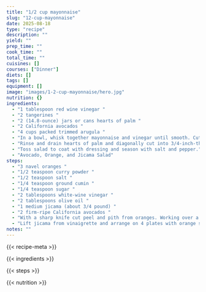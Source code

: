 ```yaml
---
title: "1/2 cup mayonnaise"
slug: "12-cup-mayonnaise"
date: 2025-08-18
type: "recipe"
description: ""
yield: ""
prep_time: ""
cook_time: ""
total_time: ""
cuisines: []
courses: ["Dinner"]
diets: []
tags: []
equipment: []
image: "images/1-2-cup-mayonnaise/hero.jpg"
nutrition: {}
ingredients:
  - "1 tablespoon red wine vinegar "
  - "2 tangerines "
  - "2 (14.8-ounce) jars or cans hearts of palm "
  - "2 California avocados "
  - "4 cups packed trimmed arugula "
  - "In a bowl, whisk together mayonnaise and vinegar until smooth. Cut peel and pith from tangerine and, holding fruit over a small bowl (to catch juice) cut sections free from membranes, discarding seeds. "
  - "Rinse and drain hearts of palm and diagonally cut into 3/4-inch-thick slices. Pit and peel avocado and cut into 10-inch pieces. Tear arugula into bite-size pieces and add to dressing with tangerine and juice, hearts of palm, and avocado. "
  - "Toss salad to coat with dressing and season with salt and pepper."
  - "Avocado, Orange, and Jicama Salad"
steps:
  - "3 navel oranges "
  - "1/2 teaspoon curry powder "
  - "1/2 teaspoon salt "
  - "1/4 teaspoon ground cumin "
  - "1/4 teaspoon sugar "
  - "2 tablespoons white-wine vinegar "
  - "2 tablespoons olive oil "
  - "1 medium jicama (about 3/4 pound) "
  - "2 firm-ripe California avocados "
  - "With a sharp knife cut peel and pith from oranges. Working over a bowl, cut sections free from membranes and squeeze enough juice from membranes to measure 1/4 cup. In a bowl whisk together orange juice, curry powder, salt, cumin, sugar, and vinegar. Add oil in a stream, whisking until emulsified. Peel jicama and halve lengthwise. Thinly slice jicama crosswise and add to vinaigrette, tossing to combine. Halve, pit, and peel avocados and thinly slice crosswise. "
  - "Lift jicama from vinaigrette and arrange on 4 plates with orange sections and avocado. Pour remaining vinaigrette over and around salads."
notes: ""
---
```

{{< recipe-meta >}}

{{< ingredients >}}

{{< steps >}}

{{< nutrition >}}
